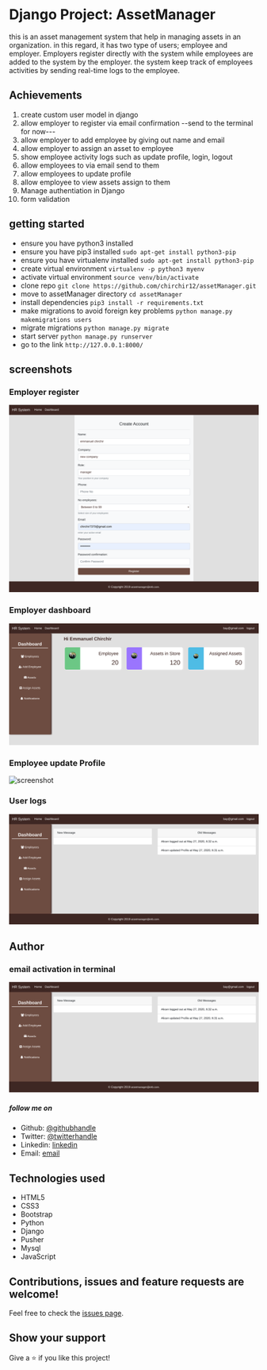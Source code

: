 #  Django Project: AssetManager
this is an asset management system that help in managing assets in an organization. in this regard, it has two type of users; employee and employer. Employers register directly with the system while employees are added to the system by the employer. the system keep track of employees activities by sending real-time logs to the employee. 

## Achievements
1. create custom user model in django
2. allow employer to register via email confirmation --send to the terminal for now---
3. allow employer to add employee by giving out name and email
4. allow employer to assign an asset to employee 
5. show employee activity logs such as update profile, login, logout
6. allow employees to via email send to them
7. allow employees to update profile 
8. allow employee to view assets assign to them
9. Manage authentiation in Django
10. form validation


## getting started
* ensure you have python3 installed
* ensure you have pip3 installed `sudo apt-get install python3-pip`
* ensure you have virtualenv installed `sudo apt-get install python3-pip`
* create virtual environment `virtualenv -p python3 myenv`
* activate virtual environment `source venv/bin/activate`
* clone repo `git clone https://github.com/chirchir12/assetManager.git`
* move to assetManager directory `cd assetManager`
* install dependencies `pip3 install -r requirements.txt`
* make migrations to avoid foreign key problems `python manage.py makemigrations users`
* migrate migrations `python manage.py migrate`
* start server `python manage.py runserver`
* go to the link `http://127.0.0.1:8000/`


## screenshots

### Employer register

![screenshot](screenshots/register.png)

### Employer dashboard 

![screenshot](screenshots/dashboard.png)

### Employee update Profile

![screenshot](screenshots/update.png)

### User logs
![screenshot](screenshots/logs.png)
## Author

### email activation in terminal
![screenshot](screenshots/logs.png)

##### follow me on

- Github: [@githubhandle](https://github.com/chirchir12)
- Twitter: [@twitterhandle](https://twitter.com/shadochir)
- Linkedin: [linkedin](https://www.linkedin.com/in/emmanuel-chirchir/)
- Email: [email](chirchir7370@gmail.com)

## Technologies used
* HTML5
* CSS3
* Bootstrap
* Python
* Django
* Pusher
* Mysql
* JavaScript

## Contributions, issues and feature requests are welcome!

Feel free to check the [issues page](issues/).

## Show your support

Give a ⭐️ if you like this project!

